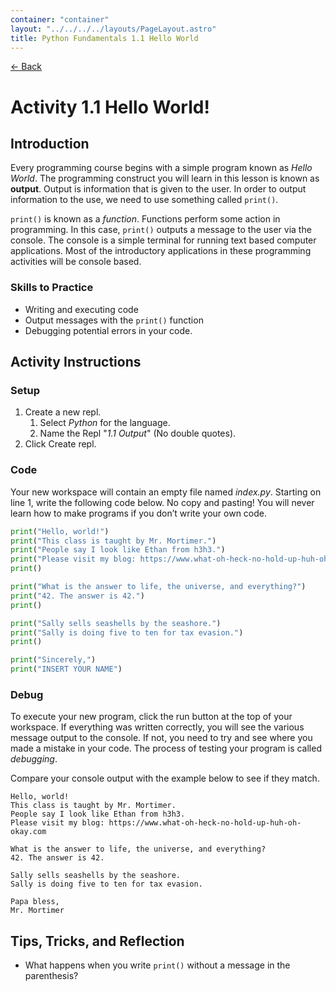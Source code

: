 ```yaml
---
container: "container"
layout: "../../../../layouts/PageLayout.astro"
title: Python Fundamentals 1.1 Hello World
---
```


[← Back](../)

# Activity 1.1 Hello World!

## Introduction

Every programming course begins with a simple program known as _Hello World_. The programming construct you will learn in this lesson is known as **output**. Output is information that is given to the user. In order to output information to the use, we need to use something called `print()`.

`print()` is known as a _function_. Functions perform some action in programming. In this case, `print()` outputs a message to the user via the console. The console is a simple terminal for running text based computer applications. Most of the introductory applications in these programming activities will be console based.

### Skills to Practice

- Writing and executing code
- Output messages with the `print()` function
- Debugging potential errors in your code.

## Activity Instructions

### Setup

1. Create a new repl.
   1. Select _Python_ for the language.
   2. Name the Repl "_1.1 Output_" (No double quotes).
2. Click Create repl.

### Code

Your new workspace will contain an empty file named _index.py_. Starting on line 1, write the following code below. No copy and pasting! You will never learn how to make programs if you don’t write your own code.

```python
print("Hello, world!")
print("This class is taught by Mr. Mortimer.")
print("People say I look like Ethan from h3h3.")
print("Please visit my blog: https://www.what-oh-heck-no-hold-up-huh-oh-okay.com")
print()

print("What is the answer to life, the universe, and everything?")
print("42. The answer is 42.")
print()

print("Sally sells seashells by the seashore.")
print("Sally is doing five to ten for tax evasion.")
print()

print("Sincerely,")
print("INSERT YOUR NAME")
```

### Debug

To execute your new program, click the run button at the top of your workspace. If everything was written correctly, you will see the various message output to the console. If not, you need to try and see where you made a mistake in your code. The process of testing your program is called _debugging_.

Compare your console output with the example below to see if they match.

```
Hello, world!
This class is taught by Mr. Mortimer.
People say I look like Ethan from h3h3.
Please visit my blog: https://www.what-oh-heck-no-hold-up-huh-oh-okay.com

What is the answer to life, the universe, and everything?
42. The answer is 42.

Sally sells seashells by the seashore.
Sally is doing five to ten for tax evasion.

Papa bless,
Mr. Mortimer
```

## Tips, Tricks, and Reflection

- What happens when you write `print()` without a message in the parenthesis?
